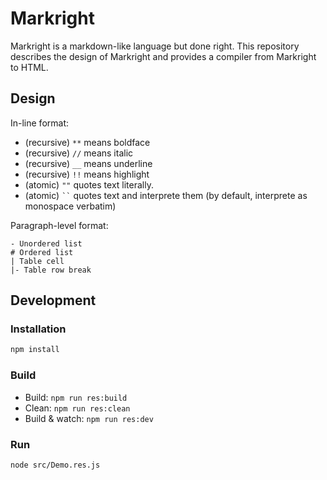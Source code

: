 # Markright

Markright is a markdown-like language but done right. This repository describes the design of Markright and provides a compiler from Markright to HTML.

## Design

In-line format:

- (recursive) `**` means boldface
- (recursive) `//` means italic
- (recursive) `__` means underline
- (recursive) `!!` means highlight
- (atomic) `""` quotes text literally.
- (atomic) ``` `` ``` quotes text and interprete them (by default, interprete as monospace verbatim)

Paragraph-level format:

```
- Unordered list
# Ordered list
| Table cell
|- Table row break
```


## Development

### Installation

```sh
npm install
```

### Build

- Build: `npm run res:build`
- Clean: `npm run res:clean`
- Build & watch: `npm run res:dev`

### Run

```sh
node src/Demo.res.js
```
